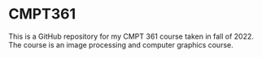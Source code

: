 # CMPT361
This is a GitHub repository for my CMPT 361 course taken in fall of 2022. The course is an image processing and computer graphics course.
